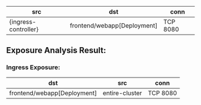 | src | dst | conn |
|-----|-----|------|
| {ingress-controller} | frontend/webapp[Deployment] | TCP 8080 |
## Exposure Analysis Result:

### Ingress Exposure:
| dst | src | conn |
|-----|-----|------|
| frontend/webapp[Deployment] | entire-cluster | TCP 8080 |

